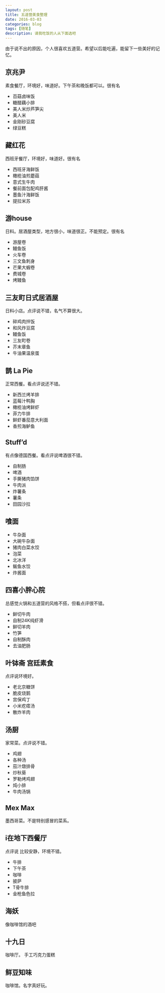 ```yaml
---
layout: post
title: 五道营美食整理
date: 2016-03-03
categories: blog
tags: [随笔]
description: 请我吃饭的人从下面选吧
---
```


由于说不出的原因，个人很喜欢五道营。希望以后能吃遍，能留下一些美好的记忆。

## 京兆尹
素食餐厅，环境好，味道好。下午茶和晚饭都可以。很有名

- 百菇卤味饭
- 糖醋藕小排
- 美人米炒芦笋尖
- 美人米
- 金刚砂豆腐
- 绿豆糕

## 藏红花
西班牙餐厅，环境好，味道好。很有名
- 西班牙海鲜饭 
- 橄榄油煎蘑菇 
- 意式生牛肉 
- 餐前面包配鸡肝酱
- 墨鱼汁海鲜饭 
- 提拉米苏 


## 游house
日料。居酒屋类型，地方很小，味道很正。不能预定。很有名
- 游屋卷
- 鳗鱼饭 
- 火车卷
- 三文鱼刺身
- 芒果大蝦卷
- 费城卷
- 烤鳗鱼

## 三友町日式居酒屋
日料小店。点评说不错，名气不算很大。
- 碎鸡肉拌饭
- 和风炸豆腐
-  鳗鱼饭
-  三友町卷
-  芥末章鱼
-  牛油果温泉蛋

## 鹊 La Pie
正常西餐。看点评说还不错。
- 新西兰烤羊排
- 蓝莓汁鸭胸
- 橄榄油烤鲜虾
- 菲力牛排
- 鲜虾番茄意大利面
- 香煎海鲈鱼

## Stuff’d
有点像德国西餐。看点评说啤酒很不错。
- 自制肠
- 啤酒
- 手撕猪肉馅饼
- 牛肉派
- 炸薯条
- 薯条
- 田园沙拉

## 喰面
- 牛杂面
- 大碗牛杂面
-  猪肉白菜水饺
-  泡菜
-  北冰洋
-  鲅鱼水饺
-  炸酱面

## 四喜小胖心院 
总感觉火锅和五道营的风格不搭，但看点评很不错。

- 鲜切牛肉
- 自制24K纯虾滑
- 鲜切羊肉
- 竹笋
- 自制酥肉
- 去油肥肠

## 叶钵斋 宫廷素食
点评说环境好。
- 老北京糖饼
- 脆皮烧鹅
- 宫保鸡丁
- 小米疙瘩汤
- 散炸羊肉

## 汤厨
家常菜。点评说不错。
- 鸡翅
- 各种汤
- 茄汁燉排骨
- 炒秋葵
- 罗勒烤鸡翅
- 炖小排
- 牛肉汤锅
## Mex Max
墨西哥菜。不是特别感冒的菜系。
## i在地下​西餐厅
点评说 比较安静，环境不错。
- 牛排
- 下午茶
- 咖啡
- 披萨
- T骨牛排
- 金枪鱼色拉
## 海妖
像咖啡馆的酒吧
## 十九日
咖啡厅。
手工巧克力蛋糕
## 鲜豆知味
咖啡馆。名字真好玩。


